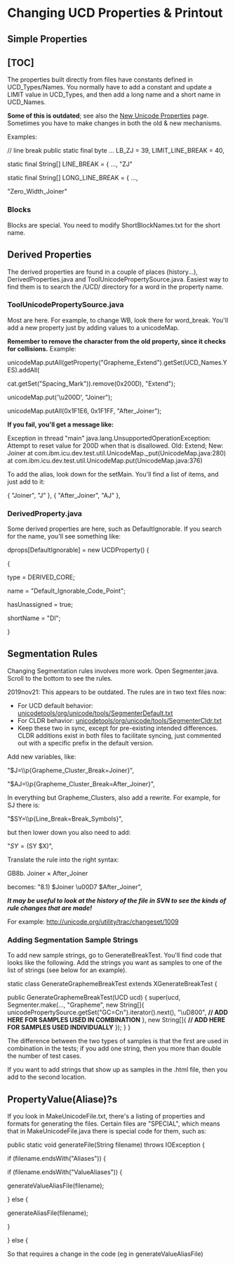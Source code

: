 # Changing UCD Properties & Printout

## Simple Properties

## [TOC]

The properties built directly from files have constants defined in
UCD_Types/Names. You normally have to add a constant and update a LIMIT value in
UCD_Types, and then add a long name and a short name in UCD_Names.

**Some of this is outdated**; see also the [New Unicode Properties](newunicodeproperties.md) page.
Sometimes you have to make changes in both the old & new mechanisms.

Examples:

// line break
public static final byte
...
LB_ZJ = 39,
LIMIT_LINE_BREAK = 40,

static final String\[\] LINE_BREAK = {
..., "ZJ"

static final String\[\] LONG_LINE_BREAK = {
...,

"Zero_Width_Joiner"

### Blocks

Blocks are special. You need to modify ShortBlockNames.txt for the short name.

## Derived Properties

The derived properties are found in a couple of places (history...),
DerivedProperties.java and ToolUnicodePropertySource.java. Easiest way to find
them is to search the /UCD/ directory for a word in the property name.

### ToolUnicodePropertySource.java

Most are here. For example, to change WB, look there for word_break. You'll add
a new property just by adding values to a unicodeMap.

**Remember to remove the character from the old property, since it checks for
collisions.** Example:

unicodeMap.putAll(getProperty("Grapheme_Extend").getSet(UCD_Names.YES).addAll(

cat.getSet("Spacing_Mark")).remove(0x200D), "Extend");

unicodeMap.put('\\u200D', "Joiner");

unicodeMap.putAll(0x1F1E6, 0x1F1FF, "After_Joiner");

**If you fail, you'll get a message like:**

Exception in thread "main" java.lang.UnsupportedOperationException: Attempt to
reset value for 200D when that is disallowed. Old: Extend; New: Joiner
at com.ibm.icu.dev.test.util.UnicodeMap._put(UnicodeMap.java:280)
at com.ibm.icu.dev.test.util.UnicodeMap.put(UnicodeMap.java:376)

To add the alias, look down for the setMain. You'll find a list of items, and
just add to it:

{ "Joiner", "J" }, { "After_Joiner", "AJ" },

### DerivedProperty.java

Some derived properties are here, such as DefaultIgnorable. If you search for
the name, you'll see something like:

dprops\[DefaultIgnorable\] = new UCDProperty() {

{

type = DERIVED_CORE;

name = "Default_Ignorable_Code_Point";

hasUnassigned = true;

shortName = "DI";

}

## Segmentation Rules

Changing Segmentation rules involves more work. Open Segmenter.java. Scroll to
the bottom to see the rules.

2019nov21: This appears to be outdated. The rules are in two text files now:

*   For UCD default behavior:
    [unicodetools/org/unicode/tools/SegmenterDefault.txt](https://www.unicode.org/utility/trac/browser/trunk/unicodetools/org/unicode/tools/SegmenterDefault.txt)
*   For CLDR behavior:
    [unicodetools/org/unicode/tools/SegmenterCldr.txt](https://www.unicode.org/utility/trac/browser/trunk/unicodetools/org/unicode/tools/SegmenterCldr.txt)
*   Keep these two in sync, except for pre-existing intended differences. CLDR
    additions exist in both files to facilitate syncing, just commented out with
    a specific prefix in the default version.

Add new variables, like:

"$J=\\\\p{Grapheme_Cluster_Break=Joiner}",

"$AJ=\\\\p{Grapheme_Cluster_Break=After_Joiner}",

In everything but Grapheme_Clusters, also add a rewrite. For example, for SJ
there is:

"$SY=\\\\p{Line_Break=Break_Symbols}",

but then lower down you also need to add:

"$SY=($SY $X)",

Translate the rule into the right syntax:

GB8b. Joiner × After_Joiner

becomes:
"8.1) $Joiner \\u00D7 $After_Joiner",

***It may be useful to look at the history of the file in SVN to see the kinds
of rule changes that are made!***

For example: <http://unicode.org/utility/trac/changeset/1009>

### Adding Segmentation Sample Strings

To add new sample strings, go to GenerateBreakTest. You'll find code that looks
like the following. Add the strings you want as samples to one of the list of
strings (see below for an example).

static class GenerateGraphemeBreakTest extends XGenerateBreakTest {

public GenerateGraphemeBreakTest(UCD ucd) {
super(ucd, Segmenter.make(..., "Grapheme",
new String\[\]{
unicodePropertySource.getSet("GC=Cn").iterator().next(),
"\\uD800",
**// ADD HERE FOR SAMPLES USED IN COMBINATION**
},
new String\[\]{
**// ADD HERE FOR SAMPLES USED INDIVIDUALLY**
});
}
}

The difference between the two types of samples is that the first are used in
combination in the tests; if you add one string, then you more than double the
number of test cases.

If you want to add strings that show up as samples in the .html file, then you
add to the second location.

## PropertyValue(Aliase)?s

If you look in MakeUnicodeFile.txt, there's a listing of properties and formats
for generating the files. Certain files are "SPECIAL", which means that in
MakeUnicodeFile.java there is special code for them, such as:

public static void generateFile(String filename) throws IOException {

if (filename.endsWith("Aliases")) {

if (filename.endsWith("ValueAliases")) {

generateValueAliasFile(filename);

} else {

generateAliasFile(filename);

}

} else {

So that requires a change in the code (eg in generateValueAliasFile)
